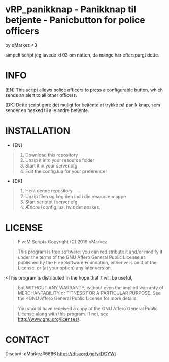 # vRP_panikknap - Panikknap til betjente - Panicbutton for police officers
by oMarkez <3

simpelt script jeg lavede kl 03 om natten, da mange har efterspurgt dette.

# INFO
[EN] This script allows police officers to press a configurable button, which sends an alert to all other officers.

[DK] Dette script gøre det muligt for bejtente at trykke på panik knap, som sender en besked til alle andre betjente.

# INSTALLATION
- [EN]
>1. Download this repository
>2. Unzip it into your resource folder
>3. Start it in your server.cfg
>4. Edit the config.lua for your preference!

- [DK] 
>1. Hent denne repository
>2. Unzip filen og læg den ind i din resource mappe
>3. Start scriptet i server.cfg
>4. Ændre i config.lua, hvis det ønskes.

# LICENSE

>FiveM Scripts
>Copyright (C) 2019 oMarkez

>This program is free software: you can redistribute it and/or modify
>it under the terms of the GNU Affero General Public License as published
>by the Free Software Foundation, either version 3 of the License, or
>(at your option) any later version.

<This program is distributed in the hope that it will be useful,
>but WITHOUT ANY WARRANTY; without even the implied warranty of
>MERCHANTABILITY or FITNESS FOR A PARTICULAR PURPOSE.  See the
<GNU Affero General Public License for more details.

>You should have received a copy of the GNU Affero General Public License
>along with this program.  If not, see <http://www.gnu.org/licenses/>.

# CONTACT
Discord: oMarkez#6666
https://discord.gg/vrDCYWt
